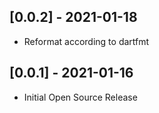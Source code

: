 ## [0.0.2] - 2021-01-18

* Reformat according to dartfmt

## [0.0.1] - 2021-01-16

* Initial Open Source Release
